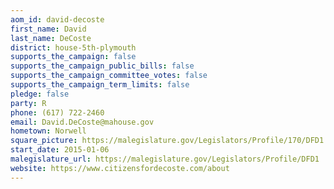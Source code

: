 ```yaml
---
aom_id: david-decoste
first_name: David
last_name: DeCoste
district: house-5th-plymouth
supports_the_campaign: false
supports_the_campaign_public_bills: false
supports_the_campaign_committee_votes: false
supports_the_campaign_term_limits: false
pledge: false
party: R
phone: (617) 722-2460
email: David.DeCoste@mahouse.gov
hometown: Norwell
square_picture: https://malegislature.gov/Legislators/Profile/170/DFD1.jpg
start_date: 2015-01-06
malegislature_url: https://malegislature.gov/Legislators/Profile/DFD1
website: https://www.citizensfordecoste.com/about
---
```

